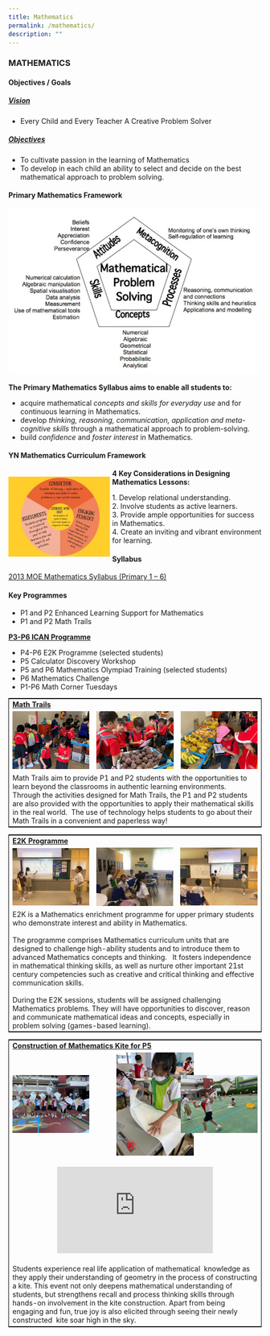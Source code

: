 ```yaml
---
title: Mathematics
permalink: /mathematics/
description: ""
---
```

### MATHEMATICS

#### Objectives / Goals

<h5><u> Vision </u></h5>

*   Every Child and Every Teacher A Creative Problem Solver

<h5><u> Objectives </u></h5>

*   To cultivate passion in the learning of Mathematics
*   To develop in each child an ability to select and decide on the best mathematical approach to problem solving.

####  Primary Mathematics Framework

![](/images/Primary-Mathematics-Framework-768x501.jpg)

**The Primary Mathematics Syllabus aims to enable all students to:**

*   acquire mathematical _concepts and skills for everyday use_ and for continuous learning in Mathematics.
*   develop _thinking, reasoning, communication, application and meta-cognitive skills_ through a mathematical approach to problem-solving.
*   build _confidence_ and _foster interest_ in Mathematics.

#### YN Mathematics Curriculum Framework

<img src="/images/YN-Mathematics-Curriculum-Framework-300x237.jpg" align="left" style="width:40%; padding: 15px 5px 0px 0px"/>

**4 Key Considerations in Designing Mathematics Lessons:**

1\.  Develop relational understanding. <br>
2\.  Involve students as active learners. <br>
3\.  Provide ample opportunities for success in Mathematics. <br>
4\.  Create an inviting and vibrant environment for learning.

#### Syllabus

[2013 MOE Mathematics Syllabus (Primary 1 – 6)](https://www.moe.gov.sg/docs/default-source/document/education/syllabuses/sciences/files/mathematics_syllabus_primary_1_to_6.pdf)

#### Key Programmes

*   P1 and P2 Enhanced Learning Support for Mathematics
*   P1 and P2 Math Trails 

<b><u>P3-P6 ICAN Programme</u></b>

*   P4-P6 E2K Programme (selected students)
*   P5 Calculator Discovery Workshop
*   P5 and P6 Mathematics Olympiad Training (selected students)
*   P6 Mathematics Challenge
*   P1-P6 Math Corner Tuesdays

<table style="border: 1px solid black">
	<tr>
		<td colspan="3">
			<b><u>Math Trails</u></b>
		</td>
	</tr>
	<tr>
		<td><img src="/images/Math-trail3-300x225.jpg"/></td>
		<td><img src="/images/Math-trail2-300x225.jpg"/></td>
		<td><img src="/images/Math-trail1-300x225.jpg"/></td>
	</tr>
	<tr>
		<td colspan="3">
			Math Trails aim to provide P1 and P2 students with the opportunities to learn beyond the classrooms in authentic learning environments.  Through the activities designed for Math Trails, the P1 and P2 students are also provided with the opportunities to apply their mathematical skills in the real world.  The use of technology helps students to go about their Math Trails in a convenient and paperless way!
		</td>
	</tr>
</table>

<table style="border: 1px solid black">
	<tr>
		<td colspan="3">
			<b><u>E2K Programme</u></b>
		</td>
	</tr>
	<tr>
		<td><img src="/images/E2K-3.jpg"/></td>
		<td><img src="/images/E2K-2.jpg"/></td>
		<td><img src="/images/E2K-1.jpg"/></td>
	</tr>
	<tr>
		<td colspan="3">
			E2K is a Mathematics enrichment programme for upper primary students who demonstrate interest and ability in Mathematics.<br>
			<br>
The programme comprises Mathematics curriculum units that are designed to challenge high-ability students and to introduce them to advanced Mathematics concepts and thinking.   It fosters independence in mathematical thinking skills, as well as nurture other important 21st century competencies such as creative and critical thinking and effective communication skills.<br>
			<br>
During the E2K sessions, students will be assigned challenging Mathematics problems. They will have opportunities to discover, reason and communicate mathematical ideas and concepts, especially in problem solving (games-based learning).
		</td>
	</tr>
</table>

<table style="border: 1px solid black">
	<tr>
		<td colspan="3">
			<b><u>Construction of Mathematics Kite for P5</u></b>
		</td>
	</tr>
	<tr>
		<td width="33%"><img src="/images/3-1-768x576.jpg"/></td>
		<td width="33%"><img src="/images/2-1-225x300.jpg" style="padding:0px 40px 0px 40px"/></td>
		<td width="33%"><img src="/images/1-1-768x576.jpg"/></td>
	</tr>
	<tr>
		<td colspan="3">
			<p align="center">
			<iframe width="310" height="172" src="https://www.youtube.com/embed/jEdR_Po6Y4I" title="P5 Kite Construction" frameborder="0" allow="accelerometer; autoplay; clipboard-write; encrypted-media; gyroscope; picture-in-picture" allowfullscreen></iframe>
			</p>
		</td>
	</tr>
	<tr>
		<td colspan="3">
			Students experience real life application of mathematical  knowledge as they apply their understanding of geometry in the process of constructing a kite. This event not only deepens mathematical understanding of students, but strengthens recall and process thinking skills through hands-on involvement in the kite construction. Apart from being engaging and fun, true joy is also elicited through seeing their newly constructed  kite soar high in the sky.
		</td>
	</tr>
</table>